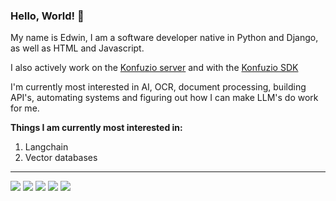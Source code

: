 ### Hello, World! 👋

My name is Edwin, I am a software developer native in Python and Django, as well as HTML and Javascript. 

I also actively work on the [Konfuzio server](https://help.konfuzio.com/modules/index.html) and with the [Konfuzio SDK](https://github.com/konfuzio-ai/konfuzio-sdk)

I'm currently most interested in AI, OCR, document processing, building API's, automating systems and figuring out how I can make LLM's do work for me. 

**Things I am currently most interested in:**

1. Langchain
2. Vector databases

---

<img src="https://img.shields.io/badge/Python-FFD43B?style=for-the-badge&logo=python&logoColor=blue" />        <img src="https://img.shields.io/badge/Django-092E20?style=for-the-badge&logo=django&logoColor=green" />        <img src="https://img.shields.io/badge/HTML5-E34F26?style=for-the-badge&logo=html5&logoColor=white" />        <img src="https://img.shields.io/badge/CSS3-1572B6?style=for-the-badge&logo=css3&logoColor=white" />     <img src="https://img.shields.io/badge/JavaScript-323330?style=for-the-badge&logo=javascript&logoColor=F7DF1E" />





<!--
**genego-io/genego-io** is a ✨ _special_ ✨ repository because its `README.md` (this file) appears on your GitHub profile.

Here are some ideas to get you started:

- 🔭 I’m currently working on ...
- 🌱 I’m currently learning ...
- 👯 I’m looking to collaborate on ...
- 🤔 I’m looking for help with ...
- 💬 Ask me about ...
- 📫 How to reach me: ...
- 😄 Pronouns: ...
- ⚡ Fun fact: ...
-->
